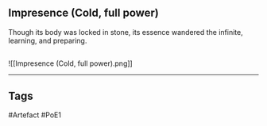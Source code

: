 ## Impresence (Cold, full power)
Though its body was locked in stone,
its essence wandered the infinite,
learning, and preparing.
##
![[Impresence (Cold, full power).png]]

---
## Tags
#Artefact
#PoE1